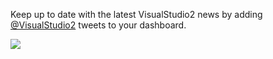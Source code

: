 Keep up to date with the latest VisualStudio2 news by adding [@VisualStudio2](https://twitter.com/VisualStudio2) tweets to your dashboard.

![](https://github.com/GregTrevellick/VsixTwitterWidget/blob/master/Src/@VisualStudio2/artefacts/Screenshot.png?raw=true)